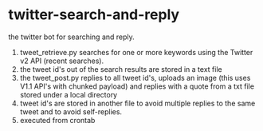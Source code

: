 # twitter-search-and-reply
the twitter bot for searching and reply.

1) tweet_retrieve.py searches for one or more keywords using the Twitter v2 API (recent searches). 
2) the tweet id's out of the search results are stored in a text file 
3) the tweet_post.py replies to all tweet id's, uploads an image (this uses V1.1 API's with chunked payload) and replies with a quote from a txt file stored under a local directory 
4) tweet id's are stored in another file to avoid multiple replies to the same tweet and to avoid self-replies. 
5) executed from crontab 


